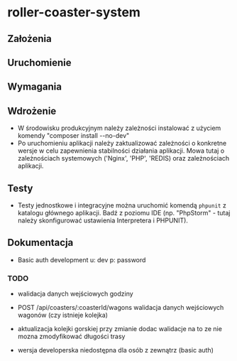 # roller-coaster-system

## Założenia

## Uruchomienie

## Wymagania

## Wdrożenie

- W środowisku produkcyjnym należy zależności instalować z użyciem komendy "composer install --no-dev"
- Po uruchomieniu aplikacji należy zaktualizować zależności o konkretne wersje w celu zapewnienia stabilności działania
  aplikacji. Mowa tutaj o zależnościach systemowych ('Nginx', 'PHP', 'REDIS) oraz zależnościach aplikacji.

## Testy
- Testy jednostkowe i integracyjne można uruchomić komendą `phpunit` z katalogu głównego aplikacji. Badź z poziomu IDE
  (np. "PhpStorm" - tutaj należy skonfigurować ustawienia Interpretera i PHPUNIT).

## Dokumentacja
 - Basic auth development u: dev  p: password

### TODO

- walidacja danych wejściowych godziny

- POST /api/coasters/:coasterId/wagons walidacja danych wejściowych wagonów (czy istnieje kolejka)
- aktualizacja kolejki gorskiej  przy zmianie dodac walidacje na to ze nie mozna zmodyfikować długości trasy
- wersja developerska niedostępna dla osób z zewnątrz (basic auth)